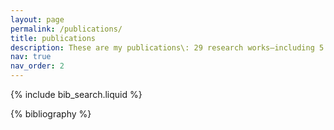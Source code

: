 ```yaml
---
layout: page
permalink: /publications/
title: publications
description: These are my publications\: 29 research works—including 5 papers in international journals, 5 in domestic journals, 8 presentations at international conferences, and 11 at domestic conferences—alongside 4 registered patents, all organized in reverse chronological order.
nav: true
nav_order: 2
---
```


<!-- _pages/publications.md -->

<!-- Bibsearch Feature -->

{% include bib_search.liquid %}

<div class="publications">

{% bibliography %}

</div>
